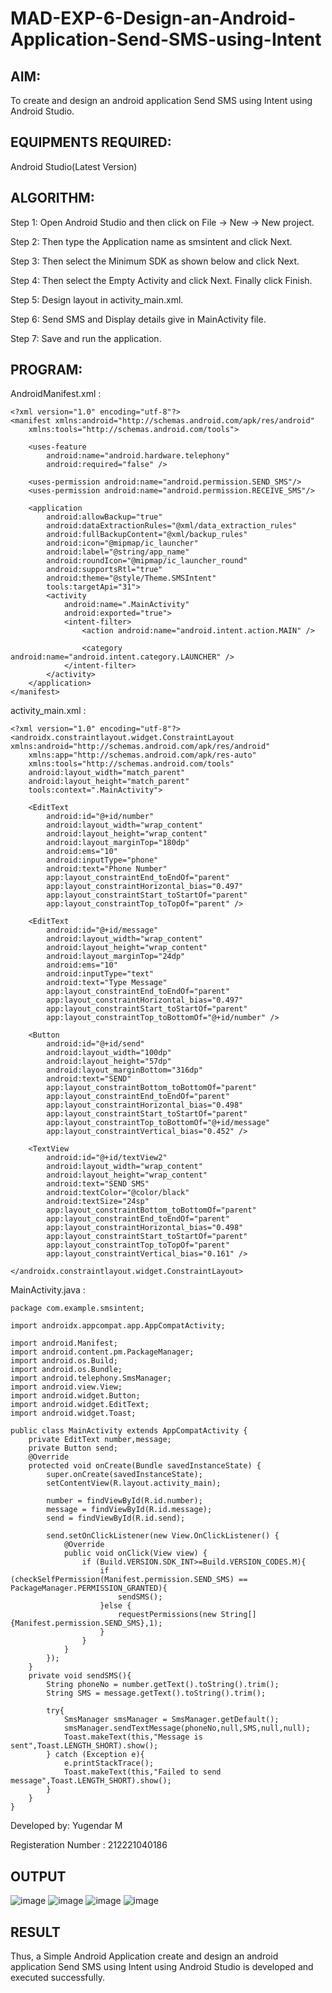 # MAD-EXP-6-Design-an-Android-Application-Send-SMS-using-Intent

## AIM:

To create and design an android application Send SMS using Intent using Android Studio.

## EQUIPMENTS REQUIRED:

Android Studio(Latest Version)

## ALGORITHM:

Step 1: Open Android Studio and then click on File -> New -> New project.

Step 2: Then type the Application name as smsintent and click Next. 

Step 3: Then select the Minimum SDK as shown below and click Next.

Step 4: Then select the Empty Activity and click Next. Finally click Finish.

Step 5: Design layout in activity_main.xml.

Step 6: Send SMS and Display details give in MainActivity file.

Step 7: Save and run the application.

## PROGRAM:

AndroidManifest.xml :
```
<?xml version="1.0" encoding="utf-8"?>
<manifest xmlns:android="http://schemas.android.com/apk/res/android"
    xmlns:tools="http://schemas.android.com/tools">

    <uses-feature
        android:name="android.hardware.telephony"
        android:required="false" />

    <uses-permission android:name="android.permission.SEND_SMS"/>
    <uses-permission android:name="android.permission.RECEIVE_SMS"/>
    
    <application
        android:allowBackup="true"
        android:dataExtractionRules="@xml/data_extraction_rules"
        android:fullBackupContent="@xml/backup_rules"
        android:icon="@mipmap/ic_launcher"
        android:label="@string/app_name"
        android:roundIcon="@mipmap/ic_launcher_round"
        android:supportsRtl="true"
        android:theme="@style/Theme.SMSIntent"
        tools:targetApi="31">
        <activity
            android:name=".MainActivity"
            android:exported="true">
            <intent-filter>
                <action android:name="android.intent.action.MAIN" />

                <category android:name="android.intent.category.LAUNCHER" />
            </intent-filter>
        </activity>
    </application>
</manifest>
```
activity_main.xml :
```
<?xml version="1.0" encoding="utf-8"?>
<androidx.constraintlayout.widget.ConstraintLayout xmlns:android="http://schemas.android.com/apk/res/android"
    xmlns:app="http://schemas.android.com/apk/res-auto"
    xmlns:tools="http://schemas.android.com/tools"
    android:layout_width="match_parent"
    android:layout_height="match_parent"
    tools:context=".MainActivity">

    <EditText
        android:id="@+id/number"
        android:layout_width="wrap_content"
        android:layout_height="wrap_content"
        android:layout_marginTop="180dp"
        android:ems="10"
        android:inputType="phone"
        android:text="Phone Number"
        app:layout_constraintEnd_toEndOf="parent"
        app:layout_constraintHorizontal_bias="0.497"
        app:layout_constraintStart_toStartOf="parent"
        app:layout_constraintTop_toTopOf="parent" />

    <EditText
        android:id="@+id/message"
        android:layout_width="wrap_content"
        android:layout_height="wrap_content"
        android:layout_marginTop="24dp"
        android:ems="10"
        android:inputType="text"
        android:text="Type Message"
        app:layout_constraintEnd_toEndOf="parent"
        app:layout_constraintHorizontal_bias="0.497"
        app:layout_constraintStart_toStartOf="parent"
        app:layout_constraintTop_toBottomOf="@+id/number" />

    <Button
        android:id="@+id/send"
        android:layout_width="100dp"
        android:layout_height="57dp"
        android:layout_marginBottom="316dp"
        android:text="SEND"
        app:layout_constraintBottom_toBottomOf="parent"
        app:layout_constraintEnd_toEndOf="parent"
        app:layout_constraintHorizontal_bias="0.498"
        app:layout_constraintStart_toStartOf="parent"
        app:layout_constraintTop_toBottomOf="@+id/message"
        app:layout_constraintVertical_bias="0.452" />

    <TextView
        android:id="@+id/textView2"
        android:layout_width="wrap_content"
        android:layout_height="wrap_content"
        android:text="SEND SMS"
        android:textColor="@color/black"
        android:textSize="24sp"
        app:layout_constraintBottom_toBottomOf="parent"
        app:layout_constraintEnd_toEndOf="parent"
        app:layout_constraintHorizontal_bias="0.498"
        app:layout_constraintStart_toStartOf="parent"
        app:layout_constraintTop_toTopOf="parent"
        app:layout_constraintVertical_bias="0.161" />

</androidx.constraintlayout.widget.ConstraintLayout>
```
MainActivity.java :
```
package com.example.smsintent;

import androidx.appcompat.app.AppCompatActivity;

import android.Manifest;
import android.content.pm.PackageManager;
import android.os.Build;
import android.os.Bundle;
import android.telephony.SmsManager;
import android.view.View;
import android.widget.Button;
import android.widget.EditText;
import android.widget.Toast;

public class MainActivity extends AppCompatActivity {
    private EditText number,message;
    private Button send;
    @Override
    protected void onCreate(Bundle savedInstanceState) {
        super.onCreate(savedInstanceState);
        setContentView(R.layout.activity_main);

        number = findViewById(R.id.number);
        message = findViewById(R.id.message);
        send = findViewById(R.id.send);

        send.setOnClickListener(new View.OnClickListener() {
            @Override
            public void onClick(View view) {
                if (Build.VERSION.SDK_INT>=Build.VERSION_CODES.M){
                    if (checkSelfPermission(Manifest.permission.SEND_SMS) == PackageManager.PERMISSION_GRANTED){
                        sendSMS();
                    }else {
                        requestPermissions(new String[]{Manifest.permission.SEND_SMS},1);
                    }
                }
            }
        });
    }
    private void sendSMS(){
        String phoneNo = number.getText().toString().trim();
        String SMS = message.getText().toString().trim();

        try{
            SmsManager smsManager = SmsManager.getDefault();
            smsManager.sendTextMessage(phoneNo,null,SMS,null,null);
            Toast.makeText(this,"Message is sent",Toast.LENGTH_SHORT).show();
        } catch (Exception e){
            e.printStackTrace();
            Toast.makeText(this,"Failed to send message",Toast.LENGTH_SHORT).show();
        }
    }
}
```

Developed by: Yugendar M

Registeration Number : 212221040186


## OUTPUT

![image](https://github.com/Siddarthan999/MAD-EXP-6-Design-an-Android-Application-Send-SMS-using-Intent/assets/91734840/643e440e-f4a4-4cdb-a5a7-1b3c4a4981f5)
![image](https://github.com/Siddarthan999/MAD-EXP-6-Design-an-Android-Application-Send-SMS-using-Intent/assets/91734840/63e5efec-6a3b-4238-9b15-359d40332188)
![image](https://github.com/Siddarthan999/MAD-EXP-6-Design-an-Android-Application-Send-SMS-using-Intent/assets/91734840/628d1b2a-e109-492f-a7da-2b507e91a84e)
![image](https://github.com/Siddarthan999/MAD-EXP-6-Design-an-Android-Application-Send-SMS-using-Intent/assets/91734840/037a3ea0-c2a9-4b49-9bf5-aee3d50be333)

## RESULT
Thus, a Simple Android Application create and design an android application Send SMS using Intent using Android Studio is developed and executed successfully.
